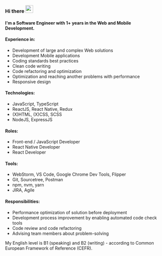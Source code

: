 ### Hi there <img src="https://c.tenor.com/Wx9IEmZZXSoAAAAi/hi.gif" height="25" width="25"/>

#### I'm a Software Engineer with 1+ years in the Web and Mobile Development.

#### Experience in:
- Development of large and complex Web solutions
- Development Mobile applications
- Coding standards best practices
- Clean code writing
- Code refactoring and optimization
- Optimization and reaching another problems with performance
- Responsive design

#### Technologies:
- JavaScript, TypeScript
- ReactJS, React Native, Redux
- (X)HTML, (X)CSS, SCSS
- NodeJS, ExpressJS

#### Roles:
- Front-end / JavaScript Developer
- React Native Developer
- React Developer

#### Tools:
- WebStorm, VS Code, Google Chrome Dev Tools, Flipper
- Git, Sourcetree, Postman
- npm, nvm, yarn
- JIRA, Agile

#### Responsibilities:
- Performance optimization of solution before deployment
- Development process improvement by enabling automated code check tools
- Code review and code refactoring
- Advising team members about problem-solving

My English level is B1 (speaking) and B2 (writing) - according to Common European Framework of Reference (CEFR).
